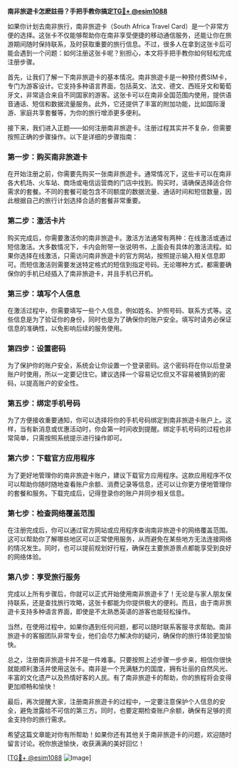 **南非旅遊卡怎麽註冊？手把手教你搞定[TG💪+ @esim1088](https://t.me/s/esim1088)**

如果你计划去南非旅行，南非旅遊卡（South Africa Travel Card）是一个非常方便的选择。这张卡不仅能够帮助你在南非享受便捷的移动通信服务，还能让你在旅游期间随时保持联系，及时获取重要的旅行信息。不过，很多人在拿到这张卡后可能会遇到一个问题：如何注册这张卡呢？别担心，本文将手把手教你如何轻松完成注册步骤。

首先，让我们了解一下南非旅遊卡的基本情况。南非旅遊卡是一种预付费SIM卡，专门为游客设计。它支持多种语言界面，包括英文、法文、德文、西班牙文和葡萄牙文，非常适合来自不同国家的游客。这张卡可以在南非全国范围内使用，提供语音通话、短信和数据流量服务。此外，它还提供了丰富的附加功能，比如国际漫游、家庭共享套餐等，为你的旅行增添更多便利。

接下来，我们进入正题——如何注册南非旅遊卡。注册过程其实并不复杂，但需要按照正确的步骤操作。以下是详细的步骤指南：

### 第一步：购买南非旅遊卡
在开始注册之前，你需要先购买一张南非旅遊卡。通常情况下，这些卡可以在南非各大机场、火车站、商场或电信运营商的门店中找到。购买时，请确保选择适合你需求的套餐。不同的套餐可能包含不同额度的数据流量、通话时间和短信数量，因此根据自己的旅行计划选择合适的套餐非常重要。

### 第二步：激活卡片
购买完成后，你需要激活你的南非旅遊卡。激活方法通常有两种：在线激活或通过短信激活。大多数情况下，卡内会附带一张说明书，上面会有具体的激活流程。如果你选择在线激活，只需访问南非旅遊卡的官方网站，按照提示输入相关信息即可。而短信激活则需要发送特定格式的短信到指定号码。无论哪种方式，都需要确保你的手机已经插入了南非旅遊卡，并且手机已开机。

### 第三步：填写个人信息
在激活过程中，你需要填写一些个人信息，例如姓名、护照号码、联系方式等。这些信息是为了验证你的身份，同时也是为了确保你的账户安全。填写时请务必保证信息的准确性，以免影响后续的服务使用。

### 第四步：设置密码
为了保护你的账户安全，系统会让你设置一个登录密码。这个密码将在你以后登录账户时使用，所以一定要记住它。建议选择一个容易记忆但又不容易被猜到的密码，以提高账户的安全性。

### 第五步：绑定手机号码
为了方便接收重要通知，你可以选择将你的手机号码绑定到南非旅遊卡账户上。这样，当有新消息或优惠活动时，你会第一时间收到提醒。绑定手机号码的过程也非常简单，只需按照系统提示进行操作即可。

### 第六步：下载官方应用程序
为了更好地管理你的南非旅遊卡账户，建议下载官方应用程序。这款应用程序不仅可以帮助你随时随地查看账户余额、消费记录等信息，还可以让你更方便地管理你的套餐和服务。下载完成后，记得登录你的账户并同步相关信息。

### 第七步：检查网络覆盖范围
在注册完成后，你可以通过官方网站或应用程序查询南非旅遊卡的网络覆盖范围。这可以帮助你了解哪些地区可以正常使用服务，从而避免在某些地方无法连接网络的情况发生。同时，也可以提前规划好行程，确保在主要旅游景点都能享受到良好的网络体验。

### 第八步：享受旅行服务
完成以上所有步骤后，你就可以正式开始使用南非旅遊卡了！无论是与家人朋友保持联系，还是查找旅行攻略，这张卡都能为你提供极大的便利。而且，由于南非旅遊卡支持多种语言界面，即使是不太熟悉英语的游客也能轻松操作。

当然，在使用过程中，如果你遇到任何问题，都可以随时联系客服寻求帮助。南非旅遊卡的客服团队非常专业，他们会尽力解决你的疑问，确保你的旅行体验更加愉快。

总之，注册南非旅遊卡并不是一件难事。只要按照上述步骤一步步来，相信你很快就能顺利激活并使用这张卡。南非是一个充满魅力的国度，拥有壮丽的自然风光、丰富的文化遗产以及热情好客的人民。有了南非旅遊卡的帮助，你的旅程将会变得更加顺畅和愉快！

最后，再次提醒大家，注册南非旅遊卡的过程中，一定要注意保护个人信息的安全，避免泄露给不可信的第三方。同时，也要定期检查账户余额，确保有足够的资金支持你的旅行需求。

希望这篇文章能对你有所帮助！如果你还有其他关于南非旅遊卡的问题，欢迎随时留言讨论。祝你旅途愉快，收获满满的美好回忆！

[[TG💪+ @esim1088](https://t.me/s/esim1088) ![Image](https://i.postimg.cc/4NQfJmqS/Snipaste-2025-05-13-00-14-12.png)]